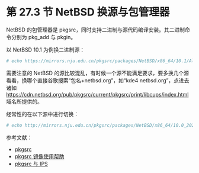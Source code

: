 # 第 27.3 节 NetBSD 换源与包管理器


NetBSD 的包管理器是 pkgsrc，同时支持二进制与源代码编译安装。其二进制命令分别为 pkg_add 与 pkgin。

以 NetBSD 10.1 为例换二进制源：

```sh
# echo https://mirrors.nju.edu.cn/pkgsrc/packages/NetBSD/x86_64/10.1/All/  > /usr/pkg/etc/pkgin/repositories.epositories.conf
```

需要注意的 NetBSD 的源比较混乱，有时候一个源不能满足要求，要多换几个源看看，换哪个直接谷歌搜索“包名+netbsd.org”，如“kde4 netbsd.org”，点进去诸如 <https://cdn.netbsd.org/pub/pkgsrc/current/pkgsrc/print/libcups/index.html> 域名所提供的。

经常性的在以下源中进行切换：

```sh
# echo http://mirrors.nju.edu.cn/pkgsrc/packages/NetBSD/x86_64/10.0_2024Q4/All/  > /usr/pkg/etc/pkgin/repositories.conf
```

参考文献：

- [pkgsrc](https://www.pkgsrc.org/)
- [pkgsrc 镜像使用帮助](https://mirrors.tuna.tsinghua.edu.cn/help/pkgsrc/)
- [pkgsrc 与 IPS](https://nanxiao.me/pkgsrc-ang-ips/)
